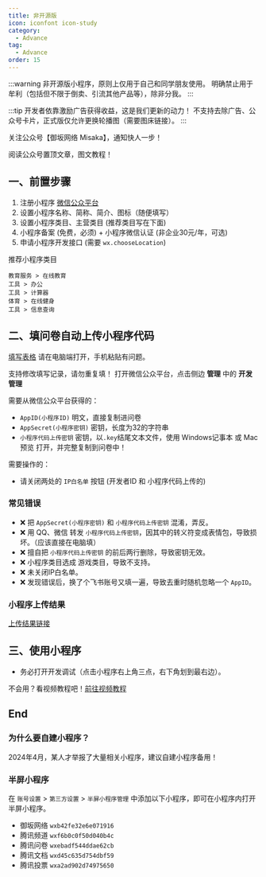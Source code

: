 ```yaml
---
title: 非开源版
icon: iconfont icon-study
category:
  - Advance
tag:
  - Advance
order: 15
---
```


:::warning
非开源版小程序，原则上仅用于自己和同学朋友使用。
明确禁止用于牟利（包括但不限于倒卖、引流其他产品等），除非分我。
:::

:::tip
开发者依靠激励广告获得收益，这是我们更新的动力！
不支持去除广告、公众号卡片，正式版仅允许更换轮播图（需要图床链接）。
:::

关注公众号【御坂网络 Misaka】，通知快人一步！

阅读公众号置顶文章，图文教程！


## 一、前置步骤

1. 注册小程序 [微信公众平台](https://mp.weixin.qq.com)
2. 设置小程序名称、简称、简介、图标（随便填写）
3. 设置小程序类目、主营类目 (推荐类目写在下面)
4. 小程序备案 (免费，必须) + 小程序微信认证 (非企业30元/年，可选)
5. 申请小程序开发接口 (需要 `wx.chooseLocation`)

推荐小程序类目

```
教育服务 > 在线教育
工具 > 办公
工具 > 计算器
体育 > 在线健身
工具 > 信息查询
```

## 二、填问卷自动上传小程序代码

[填写表格](./upload.md) 请在电脑端打开，手机粘贴有问题。

支持修改填写记录，请勿重复填！
打开微信公众平台，点击侧边 **管理** 中的 **开发管理**

需要从微信公众平台获得的：

+ `AppID(小程序ID)` 明文，直接复制进问卷
+ `AppSecret(小程序密钥)` 密钥，长度为32的字符串
+ `小程序代码上传密钥` 密钥，以`.key`结尾文本文件，使用 Windows记事本 或 Mac预览 打开，并完整复制到问卷中！

需要操作的：

- 请关闭两处的 `IP白名单` 按钮 (开发者ID 和 小程序代码上传的)

### 常见错误

+ ❌ 把 `AppSecret(小程序密钥)` 和 `小程序代码上传密钥` 混淆，弄反。
+ ❌ 用 QQ、微信 转发 `小程序代码上传密钥`，因其中的转义符变成表情包，导致损坏。（应该直接在电脑填）
+ ❌ 擅自把 `小程序代码上传密钥` 的前后两行删除，导致密钥无效。
+ ❌ 小程序类目选成 游戏类目，导致不支持。
+ ❌ 未关闭IP白名单。
+ ❌ 发现错误后，换了个飞书账号又填一遍，导致去重时随机忽略一个 `AppID`。 

### 小程序上传结果

[上传结果链接](./upload.md) 

## 三、使用小程序

+ 务必打开开发调试（点击小程序右上角三点，右下角划到最右边）。

不会用？看视频教程吧！[前往视频教程](../guide/video.md)

## End

### 为什么要自建小程序？

2024年4月，某人才举报了大量相关小程序，建议自建小程序备用！

### 半屏小程序

在 `账号设置` > `第三方设置` > `半屏小程序管理` 中添加以下小程序，即可在小程序内打开半屏小程序。

+ 御坂网络 `wxb42fe32e6e071916`
+ 腾讯频道 `wxf6b0c0f50d040b4c`
+ 腾讯问卷 `wxebadf544ddae62cb`
+ 腾讯文档 `wxd45c635d754dbf59`
+ 腾讯投票 `wxa2ad902d74975650`
